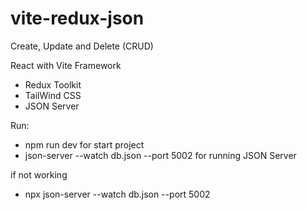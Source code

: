 # vite-redux-json
Create, Update and Delete (CRUD)

React with Vite Framework
- Redux Toolkit
- TailWind CSS
- JSON Server

Run:
- npm run dev for start project 
- json-server --watch db.json --port 5002 for running JSON Server

if not working
- npx json-server --watch db.json --port 5002
  
